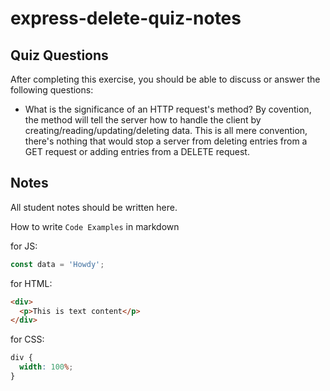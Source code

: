 # express-delete-quiz-notes

## Quiz Questions

After completing this exercise, you should be able to discuss or answer the following questions:

- What is the significance of an HTTP request's method?
  By covention, the method will tell the server how to handle the client by creating/reading/updating/deleting data. This is all mere convention, there's nothing that would stop a server from deleting entries from a GET request or adding entries from a DELETE request.

## Notes

All student notes should be written here.

How to write `Code Examples` in markdown

for JS:

```javascript
const data = 'Howdy';
```

for HTML:

```html
<div>
  <p>This is text content</p>
</div>
```

for CSS:

```css
div {
  width: 100%;
}
```
